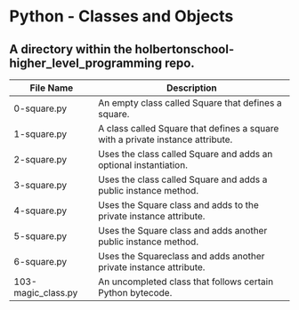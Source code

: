 # Python - Classes and Objects

## A directory within the holbertonschool-higher_level_programming repo.

|File Name|Description|
|---|---|
|0-square.py|An empty class called Square that defines a square.|
|1-square.py|A class called Square that defines a square with a private instance attribute.|
|2-square.py|Uses the class called Square and adds an optional instantiation.|
|3-square.py|Uses the class called Square and adds a public instance method.|
|4-square.py|Uses the Square class and adds to the private instance attribute.|
|5-square.py|Uses the Square class and adds another public instance method.|
|6-square.py|Uses the Squareclass and adds another private instance attribute.|
|103-magic_class.py|An uncompleted class that follows certain Python bytecode.|
